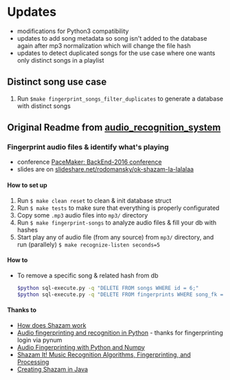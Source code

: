 # Updates

- modifications for Python3 compatibility
- updates to add song metadata so song isn't added to the database again after mp3 normalization which will change the file hash
- updates to detect duplicated songs for the use case where one wants only distinct songs in a playlist

## Distinct song use case

1. Run `$make fingerprint_songs_filter_duplicates` to generate a database with distinct songs

## Original Readme from [audio_recognition_system](https://github.com/baliksjosay/audio_recogition_system)

### Fingerprint audio files & identify what's playing

- conference [PaceMaker: BackEnd-2016 conference](http://www.pacemaker.in.ua/BackEnd-2016/about)
- slides are on [slideshare.net/rodomansky/ok-shazam-la-lalalaa](http://www.slideshare.net/rodomansky/ok-shazam-la-lalalaa)

#### How to set up

1. Run `$ make clean reset` to clean & init database struct
1. Run `$ make tests` to make sure that everything is properly configurated
1. Copy some `.mp3` audio files into `mp3/` directory
1. Run `$ make fingerprint-songs` to analyze audio files & fill your db with hashes
1. Start play any of audio file (from any source) from `mp3/` directory, and run (parallely) `$ make recognize-listen seconds=5`

#### How to

- To remove a specific song & related hash from db

  ```bash
  $python sql-execute.py -q "DELETE FROM songs WHERE id = 6;"
  $python sql-execute.py -q "DELETE FROM fingerprints WHERE song_fk = 6;"
  ```

#### Thanks to

- [How does Shazam work](http://coding-geek.com/how-shazam-works/)
- [Audio fingerprinting and recognition in Python](https://github.com/worldveil/dejavu) - thanks for fingerprinting login via pynum
- [Audio Fingerprinting with Python and Numpy](http://willdrevo.com/fingerprinting-and-audio-recognition-with-python/)
- [Shazam It! Music Recognition Algorithms, Fingerprinting, and Processing](https://www.toptal.com/algorithms/shazam-it-music-processing-fingerprinting-and-recognition)
- [Creating Shazam in Java](http://royvanrijn.com/blog/2010/06/creating-shazam-in-java/)
